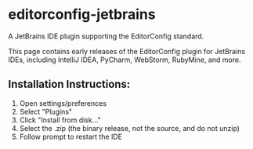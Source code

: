 editorconfig-jetbrains
======================

A JetBrains IDE plugin supporting the EditorConfig standard.

This page contains early releases of the EditorConfig plugin for JetBrains IDEs, including IntelliJ IDEA, PyCharm, WebStorm, RubyMine, and more.

Installation Instructions:
--------------------------

1. Open settings/preferences
2. Select "Plugins"
3. Click "Install from disk..."
4. Select the .zip (the binary release, not the source, and do not unzip)
5. Follow prompt to restart the IDE
